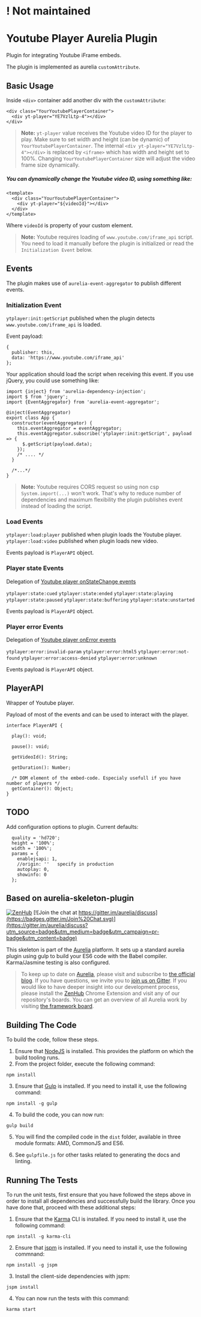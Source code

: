 # ! Not maintained


# Youtube Player Aurelia Plugin
 
 Plugin for integrating Youtube iFrame embeds.
  
 The plugin is implemented as aurelia `customAttribute`.
 
## Basic Usage

Inside `<div>` container add another div with the `customAttribute`:
```
<div class="YourYoutubePlayerContainer">
  <div yt-player="YE7VzlLtp-4"></div>
</div>
```
> **Note:** `yt-player` value receives the Youtube video ID for the player to play.
Make sure to set width and height (can be dynamic) of `YourYoutubePlayerContainer`.
The internal `<div yt-player="YE7VzlLtp-4"></div>` is replaced by `<iframe>`
which has width and height set to 100%.
Changing `YourYoutubePlayerContainer` size will adjust the video frame size dynamically.

##### You can dynamically change the Youtube video ID, using something like:
```
<template>
  <div class="YourYoutubePlayerContainer">
    <div yt-player="${videoId}"></div>
  </div>
</template>
```
Where `videoId` is property of your custom element.

> **Note:** Youtube requires loading of `www.youtube.com/iframe_api` script.
You need to load it manually before the plugin is initialized or read the `Initialization Event` below.

## Events

The plugin makes use of `aurelia-event-aggregator` to publish different events.

### Initialization Event

`ytplayer:init:getScript` published when the plugin detects `www.youtube.com/iframe_api` is loaded.

Event payload:
```
{
  publisher: this,
  data: 'https://www.youtube.com/iframe_api'
};
```
Your application should load the script when receiving this event. If you use jQuery, you could use something like:
```
import {inject} from 'aurelia-dependency-injection';
import $ from 'jquery';
import {EventAggregator} from 'aurelia-event-aggregator';

@inject(EventAggregator)
export class App {
  constructor(eventAggregator) {
    this.eventAggregator = eventAggregator;
    this.eventAggregator.subscribe('ytplayer:init:getScript', payload => {
      $.getScript(payload.data);
    });
    /* .... */
  }
  
  /*...*/
}
```
> **Note:** Youtube requires CORS request so using non csp ```System.import(...)``` won't work. That's why to reduce number of dependencies and maximum flexibility the plugin publishes event instead of loading the script.

### Load Events

`ytplayer:load:player` published when plugin loads the Youtube player.
`ytplayer:load:video` published when plugin loads new video.

Events payload is `PlayerAPI` object.

### Player state Events
Delegation of [Youtube player onStateChange events](https://developers.google.com/youtube/iframe_api_reference#Events)

`ytplayer:state:cued`
`ytplayer:state:ended`
`ytplayer:state:playing`
`ytplayer:state:paused`
`ytplayer:state:buffering`
`ytplayer:state:unstarted`

Events payload is `PlayerAPI` object.

### Player error Events
Delegation of [Youtube player onError events](https://developers.google.com/youtube/iframe_api_reference#Events)

`ytplayer:error:invalid-param`
`ytplayer:error:html5`
`ytplayer:error:not-found`
`ytplayer:error:access-denied`
`ytplayer:error:unknown`

Events payload is `PlayerAPI` object.

## PlayerAPI

Wrapper of Youtube player.

Payload of most of the events and can be used to interact with the player.
```
interface PlayerAPI {

  play(): void;

  pause(): void;

  getVideoId(): String;

  getDuration(): Number;

  /* DOM element of the embed-code. Especialy usefull if you have number of players */
  getContainer(): Object;
}

```

## TODO

Add configuration options to plugin. Current defaults:
```
  quality = 'hd720';
  height = '100%';
  width = '100%';
  params = {
    enablejsapi: 1,
    //origin: ''   specify in production
    autoplay: 0,
    showinfo: 0
  };
```

## Based on aurelia-skeleton-plugin

[![ZenHub](https://raw.githubusercontent.com/ZenHubIO/support/master/zenhub-badge.png)](https://zenhub.io)
[![Join the chat at https://gitter.im/aurelia/discuss](https://badges.gitter.im/Join%20Chat.svg)](https://gitter.im/aurelia/discuss?utm_source=badge&utm_medium=badge&utm_campaign=pr-badge&utm_content=badge)

This skeleton is part of the [Aurelia](http://www.aurelia.io/) platform. It sets up a standard aurelia plugin using gulp to build your ES6 code with the Babel compiler. Karma/Jasmine testing is also configured.

> To keep up to date on [Aurelia](http://www.aurelia.io/), please visit and subscribe to [the official blog](http://blog.durandal.io/). If you have questions, we invite you to [join us on Gitter](https://gitter.im/aurelia/discuss). If you would like to have deeper insight into our development process, please install the [ZenHub](https://zenhub.io) Chrome Extension and visit any of our repository's boards. You can get an overview of all Aurelia work by visiting [the framework board](https://github.com/aurelia/framework#boards).

## Building The Code

To build the code, follow these steps.

1. Ensure that [NodeJS](http://nodejs.org/) is installed. This provides the platform on which the build tooling runs.
2. From the project folder, execute the following command:

  ```shell
  npm install
  ```
3. Ensure that [Gulp](http://gulpjs.com/) is installed. If you need to install it, use the following command:

  ```shell
  npm install -g gulp
  ```
4. To build the code, you can now run:

  ```shell
  gulp build
  ```
5. You will find the compiled code in the `dist` folder, available in three module formats: AMD, CommonJS and ES6.

6. See `gulpfile.js` for other tasks related to generating the docs and linting.

## Running The Tests

To run the unit tests, first ensure that you have followed the steps above in order to install all dependencies and successfully build the library. Once you have done that, proceed with these additional steps:

1. Ensure that the [Karma](http://karma-runner.github.io/) CLI is installed. If you need to install it, use the following command:

  ```shell
  npm install -g karma-cli
  ```
2. Ensure that [jspm](http://jspm.io/) is installed. If you need to install it, use the following commnand:

  ```shell
  npm install -g jspm
  ```
3. Install the client-side dependencies with jspm:

  ```shell
  jspm install
  ```

4. You can now run the tests with this command:

  ```shell
  karma start
  ```
